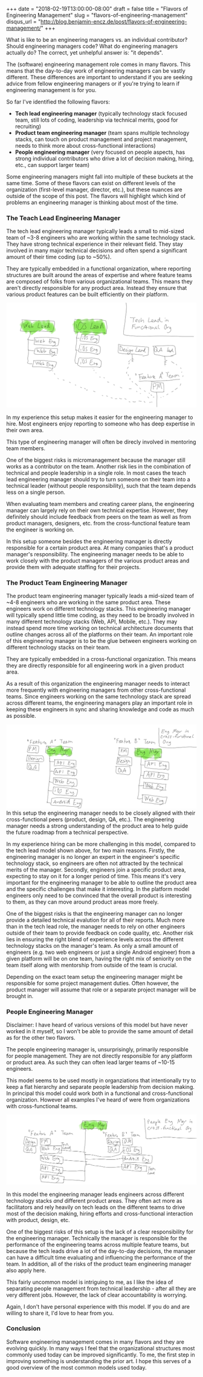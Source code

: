 +++
date = "2018-02-19T13:00:00-08:00"
draft = false
title = "Flavors of Engineering Management"
slug = "flavors-of-engineering-management"
disqus_url = "http://blog.benjamin-encz.de/post/flavors-of-engineering-management/"
+++

What is like to be an engineering managers vs. an individual contributor? Should engineering managers code? What do engineering managers actually do? The correct, yet unhelpful answer is: "it depends".

The (software) engineering management role comes in many flavors. This means that the day-to-day work of engineering managers can be vastly different. These differences are important to understand if you are seeking advice from fellow engineering managers or if you're trying to learn if engineering management is for you.

<!--more-->

So far I've identified the following flavors:

- **Tech lead engineering manager** (typically technology stack focused team, still lots of coding, leadership via technical merits, good for recruiting)
- **Product team engineering manager** (team spans multiple technology stacks, can touch on product management and project management, needs to think more about cross-functional interactions)
- **People engineering manager** (very focused on people aspects, has strong individual contributors who drive a lot of decision making, hiring, etc., can support larger team)

Some engineering managers might fall into multiple of these buckets at the same time. Some of these flavors can exist on different levels of the organization (first-level manager, director, etc.), but these nuances are outside of the scope of this post. The flavors will highlight which kind of problems an engineering manager is thinking about most of the time.

### The Teach Lead Engineering Manager

The tech lead engineering manager typically leads a small to mid-sized team of ~3-8 engineers who are working within the same technology stack. They have strong technical experience in their relevant field. They stay involved in many major technical decisions and often spend a significant amount of their time coding (up to ~50%).

They are typically embedded in a functional organization, where reporting structures are built around the areas of expertise and where feature teams are composed of folks from various organizational teams. This means they aren't directly responsible for any product area. Instead they ensure that various product features can be built efficiently on their platform.

![](tech_lead.png)

In my experience this setup makes it easier for the engineering manager to hire. Most engineers enjoy reporting to someone who has deep expertise in their own area.

This type of engineering manager will often be direcly involved in mentoring team members.

One of the biggest risks is micromanagement because the manager still works as a contributor on the team. Another risk lies in the combination of technical and people leadership in a single role. In most cases the teach lead engineering manager should try to turn someone on their team into a technical leader (without people responsibility), such that the team depends less on a single person.

When evaluating team members and creating career plans, the engineering manager can largely rely on their own technical expertise. However, they definitely should include feedback from peers on the team as well as from product managers, designers, etc. from the cross-functional feature team the engineer is working on.

In this setup someone besides the engineering manager is directly responsible for a certain product area. At many companies that's a product manager's responsibility. The engineering manager needs to be able to work closely with the product managers of the various product areas and provide them with adequate staffing for their projects.

### The Product Team Engineering Manager

The product team engineering manager typically leads a mid-sized team of ~4-8 engineers who are working in the same product area. These engineers work on different technology stacks. This engineering manager will typically spend little time coding, as they need to be broadly involved in many different technology stacks (Web, API, Mobile, etc.). They may instead spend more time working on technical architecture documents that outline changes across all of the platforms on their team. An important role of this engineering manager is to be the glue between engineers working on different technology stacks on their team.

They are typically embedded in a cross-functional organization. This means they are directly responsible for all engineering work in a given product area. 

As a result of this organization the engineering manager needs to interact more frequently with engineering managers from other cross-functional teams. Since engineers working on the same technology stack are spread across different teams, the engineering managers play an important role in keeping these engineers in sync and sharing knowledge and code as much as possible.

![](cross_functional_eng_manager.png)In this setup the engineering manager needs to be closely aligned with their cross-functional peers (product, design, QA, etc.). The engineering manager needs a strong understanding of the product area to help guide the future roadmap from a technical perspective.

In my experience hiring can be more challenging in this model, compared to the tech lead model shown above, for two main reasons. Firstly, the engineering manager is no longer an expert in the engineer's specific technology stack, so engineers are often not attracted by the technical merits of the manager. Secondly, engineers join a specific product area, expecting to stay on it for a longer period of time. This means it's very important for the engineering manager to be able to outline the product area and the specific challenges that make it interesting. In the platform model engineers only need to be convinced that the overall product is interesting to them, as they can move around product areas more freely.

One of the biggest risks is that the engineering manager can no longer provide a detailed technical evalution for all of their reports. Much more than in the tech lead role, the manager needs to rely on other engineers outside of their team to provide feedback on code quality, etc. Another risk lies in ensuring the right blend of experience levels across the different technology stacks on the manager's team. As only a small amount of engineers (e.g. two web engineers or just a single Android engineer) from a given platform will be on one team, having the right mix of seniority on the team itself along with mentorship from outside of the team is crucial.

Depending on the exact team setup the engineering manager might be responsible for some project management duties. Often however, the product manager will assume that role or a separate project manager will be brought in.

### People Engineering Manager

Disclaimer: I have heard of various versions of this model but have never worked in it myself, so I won't be able to provide the same amount of detail as for the other two flavors.

The people engineering manager is, unsurprisingly, primarily responsible for people management. They are not directly responsible for any platform or product area. As such they can often lead larger teams of ~10-15 engineers.

This model seems to be used mostly in organziations that intentionally try to keep a flat hierarchy and separate people leadership from decision making. In principal this model could work both in a functional and cross-functional organization. However all examples I've heard of were from organizations with cross-functional teams.

![](people_eng_manager.png)

In this model the engineering manager leads engineers across different technology stacks *and* different product areas. They often act more as facilitators and rely heavily on tech leads on the different teams to drive most of the decision making, hiring efforts and cross-functional interaction with product, design, etc.

One of the biggest risks of this setup is the lack of a clear responsibility for the engineering manager. Technically the manager is responsible for the performance of the engineering teams across multiple feature teams, but because the tech leads drive a lot of the day-to-day decisions, the manager can have a difficult time evaluating and influencing the performance of the team. In addition, all of the risks of the product team engineering manager also apply here.

This fairly uncommon model is intriguing to me, as I like the idea of separating people management from technical leadership - after all they are very different jobs. However, the lack of clear accountability is worrying.

Again, I don't have personal experience with this model. If you do and are willing to share it, I'd love to hear from you.

### Conclusion

Software engineering management comes in many flavors and they are evolving quickly. In many ways I feel that the organizational structures most commonly used today can be improved significantly. To me, the first step in improving something is understanding the prior art. I hope this serves of a good overview of the most common models used today.